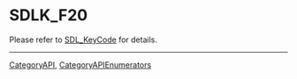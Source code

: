 # SDLK_F20

Please refer to [SDL_KeyCode](SDL_KeyCode) for details.

----
[CategoryAPI](CategoryAPI), [CategoryAPIEnumerators](CategoryAPIEnumerators)


